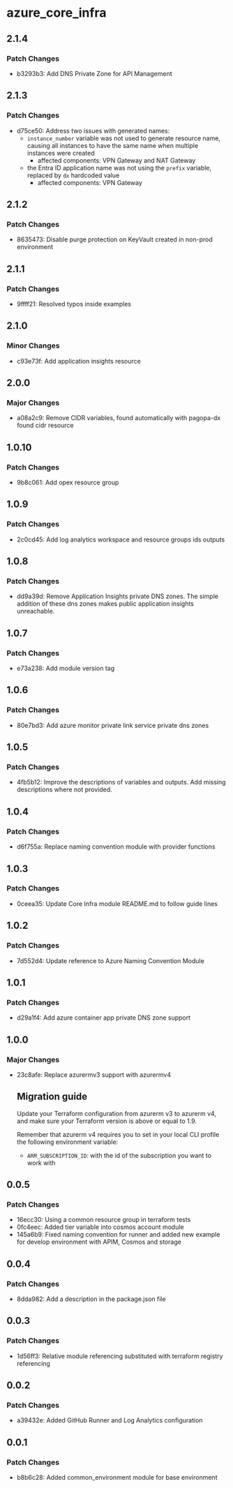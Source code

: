 # azure_core_infra

## 2.1.4

### Patch Changes

- b3293b3: Add DNS Private Zone for API Management

## 2.1.3

### Patch Changes

- d75ce50: Address two issues with generated names:
  - `instance_number` variable was not used to generate resource name, causing all instances to have the same name when multiple instances were created
    - affected components: VPN Gateway and NAT Gateway
  - the Entra ID application name was not using the `prefix` variable, replaced by `dx` hardcoded value
    - affected components: VPN Gateway

## 2.1.2

### Patch Changes

- 8635473: Disable purge protection on KeyVault created in non-prod environment

## 2.1.1

### Patch Changes

- 9ffff21: Resolved typos inside examples

## 2.1.0

### Minor Changes

- c93e73f: Add application insights resource

## 2.0.0

### Major Changes

- a08a2c9: Remove CIDR variables, found automatically with pagopa-dx found cidr resource

## 1.0.10

### Patch Changes

- 9b8c061: Add opex resource group

## 1.0.9

### Patch Changes

- 2c0cd45: Add log analytics workspace and resource groups ids outputs

## 1.0.8

### Patch Changes

- dd9a39d: Remove Application Insights private DNS zones. The simple addition of these dns zones makes public application insights unreachable.

## 1.0.7

### Patch Changes

- e73a238: Add module version tag

## 1.0.6

### Patch Changes

- 80e7bd3: Add azure monitor private link service private dns zones

## 1.0.5

### Patch Changes

- 4fb5b12: Improve the descriptions of variables and outputs. Add missing descriptions where not provided.

## 1.0.4

### Patch Changes

- d6f755a: Replace naming convention module with provider functions

## 1.0.3

### Patch Changes

- 0ceea35: Update Core Infra module README.md to follow guide lines

## 1.0.2

### Patch Changes

- 7d552d4: Update reference to Azure Naming Convention Module

## 1.0.1

### Patch Changes

- d29a1f4: Add azure container app private DNS zone support

## 1.0.0

### Major Changes

- 23c8afe: Replace azurermv3 support with azurermv4

  ## Migration guide

  Update your Terraform configuration from azurerm v3 to azurerm v4, and make sure your Terraform version is above or equal to 1.9.

  Remember that azurerm v4 requires you to set in your local CLI profile the following environment variable:
  - `ARM_SUBSCRIPTION_ID`: with the id of the subscription you want to work with

## 0.0.5

### Patch Changes

- 16ecc30: Using a common resource group in terraform tests
- 0fc4eec: Added tier variable into cosmos account module
- 145a6b9: Fixed naming convention for runner and added new example for develop environment with APIM, Cosmos and storage

## 0.0.4

### Patch Changes

- 8dda982: Add a description in the package.json file

## 0.0.3

### Patch Changes

- 1d56ff3: Relative module referencing substituted with terraform registry referencing

## 0.0.2

### Patch Changes

- a39432e: Added GitHub Runner and Log Analytics configuration

## 0.0.1

### Patch Changes

- b8b6c28: Added common_environment module for base environment
